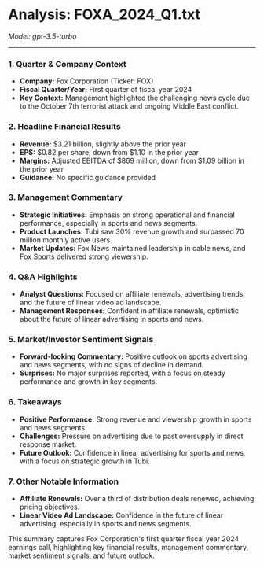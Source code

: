 # Analysis: FOXA_2024_Q1.txt

*Model: gpt-3.5-turbo*

---

### 1. Quarter & Company Context
- **Company:** Fox Corporation (Ticker: FOX)
- **Fiscal Quarter/Year:** First quarter of fiscal year 2024
- **Key Context:** Management highlighted the challenging news cycle due to the October 7th terrorist attack and ongoing Middle East conflict.

### 2. Headline Financial Results
- **Revenue:** $3.21 billion, slightly above the prior year
- **EPS:** $0.82 per share, down from $1.10 in the prior year
- **Margins:** Adjusted EBITDA of $869 million, down from $1.09 billion in the prior year
- **Guidance:** No specific guidance provided

### 3. Management Commentary
- **Strategic Initiatives:** Emphasis on strong operational and financial performance, especially in sports and news segments.
- **Product Launches:** Tubi saw 30% revenue growth and surpassed 70 million monthly active users.
- **Market Updates:** Fox News maintained leadership in cable news, and Fox Sports delivered strong viewership.

### 4. Q&A Highlights
- **Analyst Questions:** Focused on affiliate renewals, advertising trends, and the future of linear video ad landscape.
- **Management Responses:** Confident in affiliate renewals, optimistic about the future of linear advertising in sports and news.

### 5. Market/Investor Sentiment Signals
- **Forward-looking Commentary:** Positive outlook on sports advertising and news segments, with no signs of decline in demand.
- **Surprises:** No major surprises reported, with a focus on steady performance and growth in key segments.

### 6. Takeaways
- **Positive Performance:** Strong revenue and viewership growth in sports and news segments.
- **Challenges:** Pressure on advertising due to past oversupply in direct response market.
- **Future Outlook:** Confidence in linear advertising for sports and news, with a focus on strategic growth in Tubi.

### 7. Other Notable Information
- **Affiliate Renewals:** Over a third of distribution deals renewed, achieving pricing objectives.
- **Linear Video Ad Landscape:** Confidence in the future of linear advertising, especially in sports and news segments.

This summary captures Fox Corporation's first quarter fiscal year 2024 earnings call, highlighting key financial results, management commentary, market sentiment signals, and future outlook.